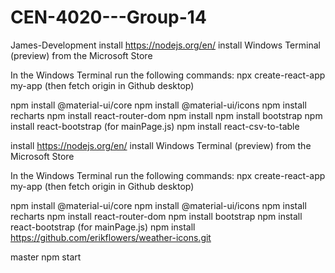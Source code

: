 # CEN-4020---Group-14
James-Development
install https://nodejs.org/en/ install Windows Terminal (preview) from the Microsoft Store

In the Windows Terminal run the following commands: npx create-react-app my-app (then fetch origin in Github desktop)

npm install @material-ui/core npm install @material-ui/icons npm install recharts npm install react-router-dom npm install npm install bootstrap npm install react-bootstrap (for mainPage.js) npm install react-csv-to-table

install https://nodejs.org/en/
install Windows Terminal (preview) from the Microsoft Store

In the Windows Terminal run the following commands:
npx create-react-app my-app (then fetch origin in Github desktop)

npm install @material-ui/core
npm install @material-ui/icons
npm install recharts
npm install react-router-dom
npm install bootstrap
npm install react-bootstrap    (for mainPage.js)
npm install https://github.com/erikflowers/weather-icons.git

master
npm start
